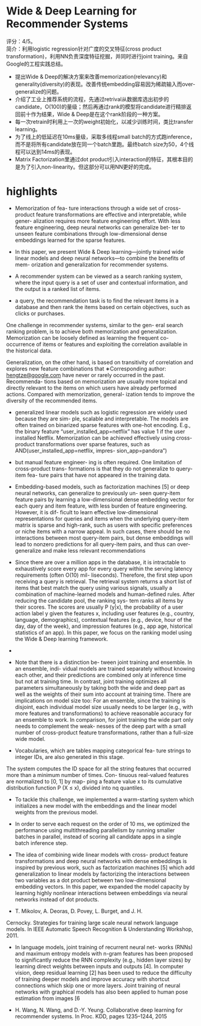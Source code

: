 # Wide & Deep Learning for Recommender Systems

评分：4/5。  
简介：利用logistic regression针对广度的交叉特征(cross product transformation)，利用NN负责深度特征挖掘，并同时进行joint training。来自Google的工程实践总结。  

- 提出Wide & Deep的解决方案来改善memorization(relevancy)和generality(diversity)的表现。改善传统embedding容易因为稀疏输入而over-generalize的问题。
- 介绍了工业上推荐系统的流程，先通过retrival从数据库选出初步的candidate，O(100)的量级；然后再通过rank的模型将candidate进行精排返回前十作为结果，Wide & Deep是在这个rank阶段的一种方案。
- 每一次retrain时利用上一次的weight初始化，以减少训练时间，类比transfer learning。
- 为了线上的低延迟在10ms量级，采取多线程small batch的方式跑inference，而不是将所有candidate放在同一个batch里跑。最终batch size为50，4个线程可以达到14ms的表现。
- Matrix Factorization里通过dot product引入interaction的特征，其根本目的是为了引入non-linearity。但这部分可以用NN更好的完成。

# highlights

- Memorization of fea- ture interactions through a wide set of cross-product feature transformations are effective and interpretable, while gener- alization requires more feature engineering effort. With less feature engineering, deep neural networks can generalize bet- ter to unseen feature combinations through low-dimensional dense embeddings learned for the sparse features.

- In this paper, we present Wide & Deep learning—jointly trained wide linear models and deep neural networks—to combine the benefits of mem- orization and generalization for recommender systems.

- A recommender system can be viewed as a search ranking system, where the input query is a set of user and contextual information, and the output is a ranked list of items.

- a query, the recommendation task is to find the relevant items in a database and then rank the items based on certain objectives, such as clicks or purchases.

One challenge in recommender systems, similar to the gen- eral search ranking problem, is to achieve both memorization and generalization. Memorization can be loosely defined as learning the frequent co-occurrence of items or features and exploiting the correlation available in the historical data.

Generalization, on the other hand, is based on transitivity of correlation and explores new feature combinations that ∗Corresponding author: hengtze@google.com have never or rarely occurred in the past. Recommenda- tions based on memorization are usually more topical and directly relevant to the items on which users have already performed actions. Compared with memorization, general- ization tends to improve the diversity of the recommended items.

- generalized linear models such as logistic regression are widely used because they are sim- ple, scalable and interpretable. The models are often trained on binarized sparse features with one-hot encoding. E.g., the binary feature “user_installed_app=netflix” has value 1 if the user installed Netflix. Memorization can be achieved effectively using cross-product transformations over sparse features, such as AND(user_installed_app=netflix, impres- sion_app=pandora”)

- but manual feature engineer- ing is often required. One limitation of cross-product trans- formations is that they do not generalize to query-item fea- ture pairs that have not appeared in the training data.

- Embedding-based models, such as factorization machines [5] or deep neural networks, can generalize to previously un- seen query-item feature pairs by learning a low-dimensional dense embedding vector for each query and item feature, with less burden of feature engineering. However, it is dif- ficult to learn effective low-dimensional representations for queries and items when the underlying query-item matrix is sparse and high-rank, such as users with specific preferences or niche items with a narrow appeal. In such cases, there should be no interactions between most query-item pairs, but dense embeddings will lead to nonzero predictions for all query-item pairs, and thus can over-generalize and make less relevant recommendations

- Since there are over a million apps in the database, it is intractable to exhaustively score every app for every query within the serving latency requirements (often O(10) mil- liseconds). Therefore, the first step upon receiving a query is retrieval. The retrieval system returns a short list of items that best match the query using various signals, usually a combination of machine-learned models and human-defined rules. After reducing the candidate pool, the ranking sys- tem ranks all items by their scores. The scores are usually P (y|x), the probability of a user action label y given the features x, including user features (e.g., country, language, demographics), contextual features (e.g., device, hour of the day, day of the week), and impression features (e.g., app age, historical statistics of an app). In this paper, we focus on the ranking model using the Wide & Deep learning framework.

- 

- Note that there is a distinction be- tween joint training and ensemble. In an ensemble, indi- vidual models are trained separately without knowing each other, and their predictions are combined only at inference time but not at training time. In contrast, joint training optimizes all parameters simultaneously by taking both the wide and deep part as well as the weights of their sum into account at training time. There are implications on model size too: For an ensemble, since the training is disjoint, each individual model size usually needs to be larger (e.g., with more features and transformations) to achieve reasonable accuracy for an ensemble to work. In comparison, for joint training the wide part only needs to complement the weak- nesses of the deep part with a small number of cross-product feature transformations, rather than a full-size wide model.

- Vocabularies, which are tables mapping categorical fea- ture strings to integer IDs, are also generated in this stage.

The system computes the ID space for all the string features that occurred more than a minimum number of times. Con- tinuous real-valued features are normalized to [0, 1] by map- ping a feature value x to its cumulative distribution function P (X ≤ x), divided into nq quantiles.

- To tackle this challenge, we implemented a warm-starting system which initializes a new model with the embeddings and the linear model weights from the previous model.

- In order to serve each request on the order of 10 ms, we optimized the performance using multithreading parallelism by running smaller batches in parallel, instead of scoring all candidate apps in a single batch inference step.

- The idea of combining wide linear models with cross- product feature transformations and deep neural networks with dense embeddings is inspired by previous work, such as factorization machines [5] which add generalization to linear models by factorizing the interactions between two variables as a dot product between two low-dimensional embedding vectors. In this paper, we expanded the model capacity by learning highly nonlinear interactions between embeddings via neural networks instead of dot products.

- T. Mikolov, A. Deoras, D. Povey, L. Burget, and J. H.

Cernocky. Strategies for training large scale neural network language models. In IEEE Automatic Speech Recognition & Understanding Workshop, 2011.

- In language models, joint training of recurrent neural net- works (RNNs) and maximum entropy models with n-gram features has been proposed to significantly reduce the RNN complexity (e.g., hidden layer sizes) by learning direct weights between inputs and outputs [4]. In computer vision, deep residual learning [2] has been used to reduce the difficulty of training deeper models and improve accuracy with shortcut connections which skip one or more layers. Joint training of neural networks with graphical models has also been applied to human pose estimation from images [6

- H. Wang, N. Wang, and D.-Y. Yeung. Collaborative deep learning for recommender systems. In Proc. KDD, pages 1235–1244, 2015
